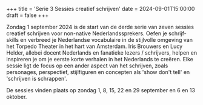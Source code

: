 +++
title = 'Serie 3 Sessies creatief schrijven'
date = 2024-09-01T15:00:00
draft = false
+++

Zondag 1 september 2024 is de start van de derde serie van zeven sessies creatief schrijven voor non-native Nederlandssprekers. Oefen je schrijf-skills en verbreed je Nederlandse vocabulaire in de stijlvolle omgeving van het Torpedo Theater in het hart van Amsterdam. Iris Brouwers en Lucy Helder, allebei docent Nederlands en fanatieke lezers / schrijvers, helpen en inspireren je om je eerste korte verhalen in het Nederlands te creëren. Elke sessie ligt de focus op een ander aspect van het schrijven, zoals personages, perspectief, stijlfiguren en concepten als 'show don't tell' en 'schrijven is schrappen'.

De sessies vinden plaats op zondag 1, 8, 15, 22 en 29 september en 6 en 13 oktober.
